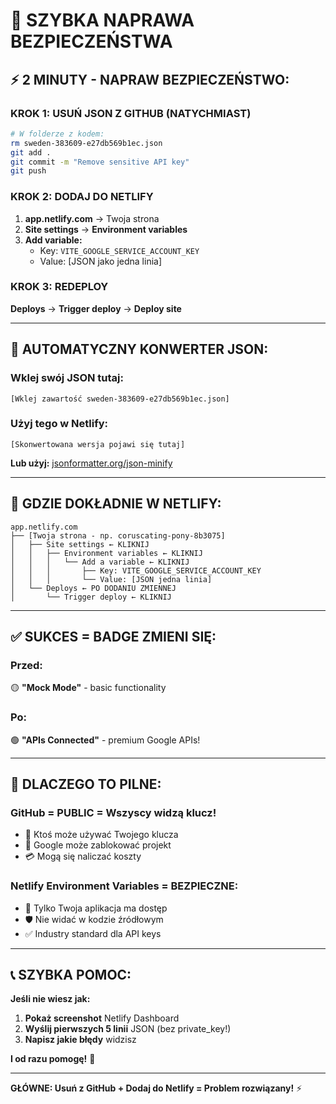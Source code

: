 # 🚨 SZYBKA NAPRAWA BEZPIECZEŃSTWA

## ⚡ **2 MINUTY - NAPRAW BEZPIECZEŃSTWO:**

### **KROK 1: USUŃ JSON Z GITHUB (NATYCHMIAST)**
```bash
# W folderze z kodem:
rm sweden-383609-e27db569b1ec.json
git add .
git commit -m "Remove sensitive API key"
git push
```

### **KROK 2: DODAJ DO NETLIFY**
1. **app.netlify.com** → Twoja strona
2. **Site settings** → **Environment variables**
3. **Add variable:**
   - Key: `VITE_GOOGLE_SERVICE_ACCOUNT_KEY`
   - Value: [JSON jako jedna linia]

### **KROK 3: REDEPLOY**
**Deploys** → **Trigger deploy** → **Deploy site**

---

## 🔧 **AUTOMATYCZNY KONWERTER JSON:**

### **Wklej swój JSON tutaj:**
```
[Wklej zawartość sweden-383609-e27db569b1ec.json]
```

### **Użyj tego w Netlify:**
```
[Skonwertowana wersja pojawi się tutaj]
```

**Lub użyj:** [jsonformatter.org/json-minify](https://jsonformatter.org/json-minify)

---

## 📱 **GDZIE DOKŁADNIE W NETLIFY:**

```
app.netlify.com
├── [Twoja strona - np. coruscating-pony-8b3075]
│   ├── Site settings ← KLIKNIJ
│   │   ├── Environment variables ← KLIKNIJ
│   │   │   └── Add a variable ← KLIKNIJ
│   │   │       ├── Key: VITE_GOOGLE_SERVICE_ACCOUNT_KEY
│   │   │       └── Value: [JSON jedna linia]
│   └── Deploys ← PO DODANIU ZMIENNEJ
│       └── Trigger deploy ← KLIKNIJ
```

---

## ✅ **SUKCES = BADGE ZMIENI SIĘ:**

### **Przed:**
🟡 **"Mock Mode"** - basic functionality

### **Po:**
🟢 **"APIs Connected"** - premium Google APIs!

---

## 🚨 **DLACZEGO TO PILNE:**

### **GitHub = PUBLIC = Wszyscy widzą klucz!**
- 💸 Ktoś może używać Twojego klucza
- 🚫 Google może zablokować projekt
- 💳 Mogą się naliczać koszty

### **Netlify Environment Variables = BEZPIECZNE:**
- 🔐 Tylko Twoja aplikacja ma dostęp
- 🛡️ Nie widać w kodzie źródłowym
- ✅ Industry standard dla API keys

---

## 📞 **SZYBKA POMOC:**

**Jeśli nie wiesz jak:**
1. **Pokaż screenshot** Netlify Dashboard
2. **Wyślij pierwszych 5 linii** JSON (bez private_key!)
3. **Napisz jakie błędy** widzisz

**I od razu pomogę!** 🚀

---

**GŁÓWNE: Usuń z GitHub + Dodaj do Netlify = Problem rozwiązany!** ⚡